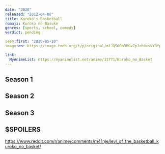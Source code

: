 ```yaml
---
date: "2020"
released: "2012-04-08"
title: Kuroko's Basketball
romaji: Kuroko no Basuke
genres: [sports, school, comedy]
verdict: pending

seen:first: "2020-05-10"
image:en: https://image.tmdb.org/t/p/original/mlJQS0Oh9MGv7pJrh0xsVYRYpFp.jpg

link:
  MyAnimeList: https://myanimelist.net/anime/11771/Kuroko_no_Basket
---
```


## Season 1

## Season 2

## Season 3

## $SPOILERS

<https://www.reddit.com/r/anime/comments/m41nje/levi_of_the_basketball_kuroko_no_basket/>
